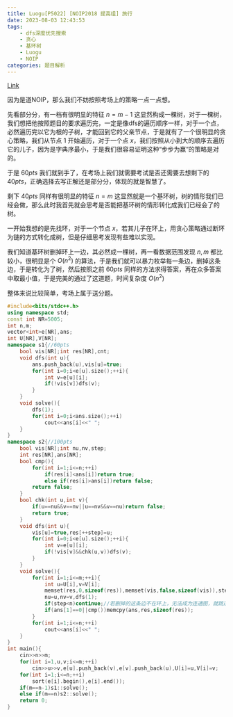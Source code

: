 ```yaml
---
title: Luogu[P5022] [NOIP2018 提高组] 旅行
date: 2023-08-03 12:43:53
tags:
    - dfs深度优先搜索
    - 贪心
    - 基环树
    - Luogu
    - NOIP
categories: 题目解析
---
```


[Link](https://www.luogu.com.cn/problem/P5022)

因为是道NOIP，那么我们不妨按照考场上的策略一点一点想。

<!-- more -->

先看部分分，有一档有很明显的特征 $n=m-1$ 这显然构成一棵树，对于一棵树，我们想把他按照题目的要求遍历完，一定是像dfs的遍历顺序一样，对于一个点，必然遍历完以它为根的子树，才能回到它的父亲节点，于是就有了一个很明显的贪心策略，我们从节点 $1$ 开始遍历，对于一个点 $x$，我们按照从小到大的顺序去遍历它的儿子，因为是字典序最小，于是我们很容易证明这种“步步为赢”的策略是对的。

于是 $60pts$ 我们就到手了，在考场上我们就需要考试是否还需要去想剩下的 $40pts$，正确选择去写正解还是部分分，体现的就是智慧了。

剩下 $40pts$ 同样有很明显的特征 $n=m$ 这显然就是一个基环树，树的情形我们已经会做，那么此时我首先就会思考是否能把基环树的情形转化成我们已经会了的树。

一开始我想的是先找环，对于一个节点 $x$，若其儿子在环上，用贪心策略通过断环为链的方式转化成树，但是仔细思考发现有些难以实现。

我们知道基环树删掉环上一边，其必然成一棵树，再一看数据范围发现 $n,m$ 都比较小，很明显是个 $O(n^2)$ 的算法，于是我们就可以暴力枚举每一条边，删掉这条边，于是转化为了树，然后按照之前 $60pts$ 同样的方法求得答案，再在众多答案中取最小值，于是完美的通过了这道题，时间复杂度 $O(n^2)$

整体来说比较简单，考场上属于送分题。


```cpp
#include<bits/stdc++.h>
using namespace std;
const int NR=5005;
int n,m;
vector<int>e[NR],ans;
int U[NR],V[NR];
namespace s1{//60pts
    bool vis[NR];int res[NR],cnt;
    void dfs(int u){
        ans.push_back(u),vis[u]=true;
        for(int i=0;i<e[u].size();++i){
            int v=e[u][i];
            if(!vis[v])dfs(v);
        }
    }
    void solve(){
        dfs(1);
        for(int i=0;i<ans.size();++i)
            cout<<ans[i]<<" ";
    }
}
namespace s2{//100pts
    bool vis[NR];int nu,nv,step;
    int res[NR],ans[NR];
    bool cmp(){
        for(int i=1;i<=n;++i)
            if(res[i]<ans[i])return true;
            else if(res[i]>ans[i])return false;
        return false;
    }
    bool chk(int u,int v){
        if(u==nu&&v==nv||u==nv&&v==nu)return false;
        return true;
    }
    void dfs(int u){
        vis[u]=true,res[++step]=u;
        for(int i=0;i<e[u].size();++i){
            int v=e[u][i];
            if(!vis[v]&&chk(u,v))dfs(v);
        }
    }
    void solve(){
        for(int i=1;i<=m;++i){
            int u=U[i],v=V[i];
            memset(res,0,sizeof(res)),memset(vis,false,sizeof(vis)),step=0;
            nu=u,nv=v,dfs(1);
            if(step<n)continue;//若删掉的这条边不在环上，无法成为连通图，就跳过。
            if(ans[1]==0||cmp())memcpy(ans,res,sizeof(res));
        }
        for(int i=1;i<=n;++i)
            cout<<ans[i]<<" ";
    }
}
int main(){
    cin>>n>>m;
    for(int i=1,u,v;i<=m;++i)
        cin>>u>>v,e[u].push_back(v),e[v].push_back(u),U[i]=u,V[i]=v;
    for(int i=1;i<=n;++i)
        sort(e[i].begin(),e[i].end());
    if(m==n-1)s1::solve();
    else if(m==n)s2::solve();
    return 0;
}
```